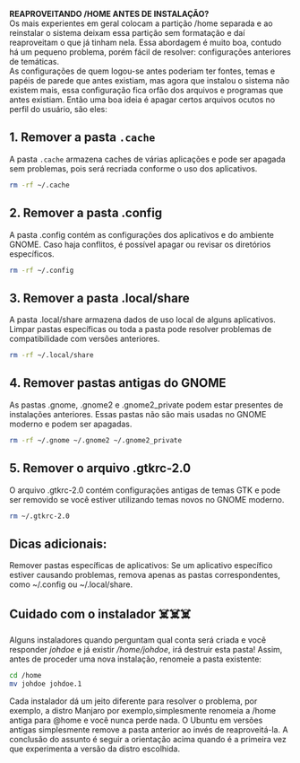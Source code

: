 **REAPROVEITANDO /HOME ANTES DE INSTALAÇÃO?**  
Os mais experientes em geral colocam a partição /home separada e ao reinstalar o sistema deixam essa partição sem formatação e daí reaproveitam o que já tinham nela. Essa abordagem é muito boa, contudo há um pequeno problema, porém fácil de resolver: configurações anteriores de temáticas.  
As configurações de quem logou-se antes poderiam ter fontes, temas e papéis de parede que antes existiam, mas agora que instalou o sistema não existem mais, essa configuração fica orfão dos arquivos e programas que antes existiam. Então uma boa ideia é apagar certos arquivos ocutos no perfil do usuário, são eles:  

## 1. Remover a pasta `.cache`   
A pasta `.cache` armazena caches de várias aplicações e pode ser apagada sem problemas, pois será recriada conforme o uso dos aplicativos.  

```bash
rm -rf ~/.cache
```
## 2. Remover a pasta .config  
A pasta .config contém as configurações dos aplicativos e do ambiente GNOME. Caso haja conflitos, é possível apagar ou revisar os diretórios específicos.  
```bash
rm -rf ~/.config
```
## 3. Remover a pasta .local/share  
A pasta .local/share armazena dados de uso local de alguns aplicativos. Limpar pastas específicas ou toda a pasta pode resolver problemas de compatibilidade com versões anteriores.  
```bash
rm -rf ~/.local/share
```
## 4. Remover pastas antigas do GNOME  
As pastas .gnome, .gnome2 e .gnome2_private podem estar presentes de instalações anteriores. Essas pastas não são mais usadas no GNOME moderno e podem ser apagadas.  
```bash
rm -rf ~/.gnome ~/.gnome2 ~/.gnome2_private
```
## 5. Remover o arquivo .gtkrc-2.0 
O arquivo .gtkrc-2.0 contém configurações antigas de temas GTK e pode ser removido se você estiver utilizando temas novos no GNOME moderno.  
```bash
rm ~/.gtkrc-2.0
```
## Dicas adicionais:  
Remover pastas específicas de aplicativos: Se um aplicativo específico estiver causando problemas, remova apenas as pastas correspondentes, como ~/.config ou ~/.local/share.

## Cuidado com o instalador ☠️☠️☠️  
Alguns instaladores quando perguntam qual conta será criada e você responder *johdoe* e já existir */home/johdoe*, irá destruir esta pasta! Assim, antes de proceder uma nova instalação, renomeie a pasta existente:  
```bash
cd /home
mv johdoe johdoe.1
```
Cada instalador dá um jeito diferente para resolver o problema, por exemplo, a distro Manjaro por exemplo,simplesmente renomeia a /home antiga para @home e você nunca perde nada. O Ubuntu em versões antigas simplesmente remove a pasta anterior ao invés de reaproveitá-la. A conclusão do assunto é seguir a orientação acima quando é a primeira vez que experimenta a versão da distro escolhida.  


